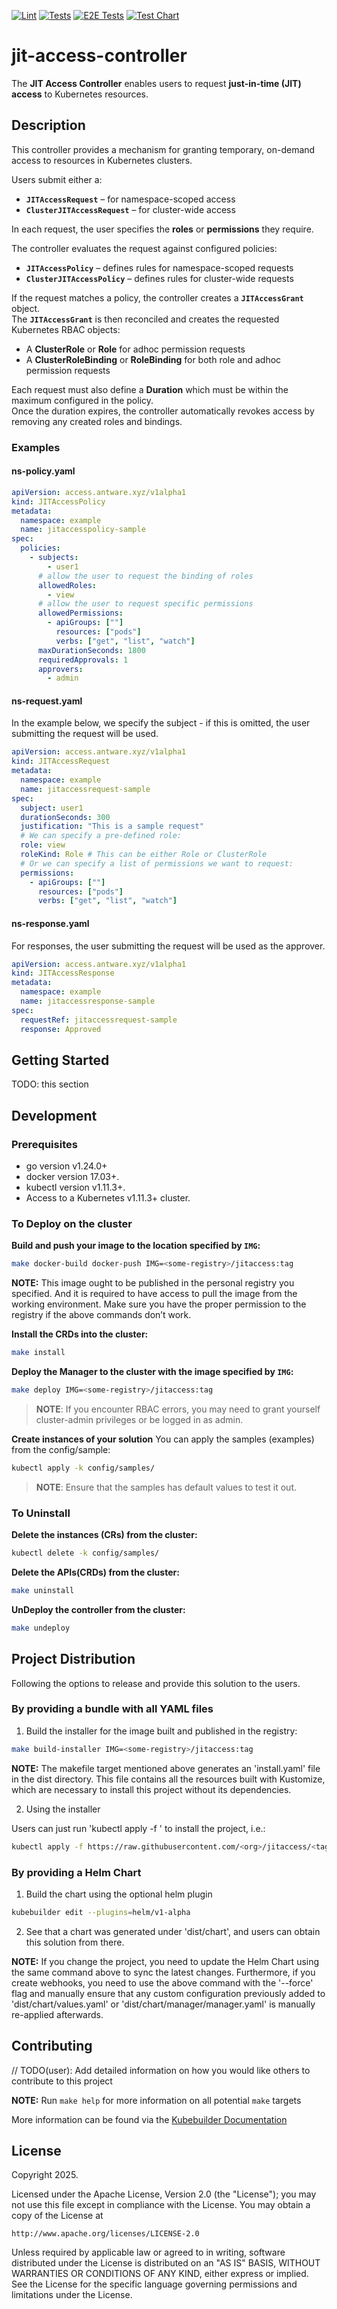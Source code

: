 [![Lint](https://github.com/ItsThatDude/jit-access-controller/actions/workflows/lint.yml/badge.svg)](https://github.com/ItsThatDude/jit-access-controller/actions/workflows/lint.yml)  [![Tests](https://github.com/ItsThatDude/jit-access-controller/actions/workflows/test.yml/badge.svg)](https://github.com/ItsThatDude/jit-access-controller/actions/workflows/test.yml)  [![E2E Tests](https://github.com/ItsThatDude/jit-access-controller/actions/workflows/test-e2e.yml/badge.svg)](https://github.com/ItsThatDude/jit-access-controller/actions/workflows/test-e2e.yml)  [![Test Chart](https://github.com/ItsThatDude/jit-access-controller/actions/workflows/test-chart.yml/badge.svg)](https://github.com/ItsThatDude/jit-access-controller/actions/workflows/test-chart.yml)

# jit-access-controller

The **JIT Access Controller** enables users to request **just-in-time (JIT) access** to Kubernetes resources.

## Description

This controller provides a mechanism for granting temporary, on-demand access to resources in Kubernetes clusters.

Users submit either a:

- **`JITAccessRequest`** – for namespace-scoped access  
- **`ClusterJITAccessRequest`** – for cluster-wide access  

In each request, the user specifies the **roles** or **permissions** they require.  

The controller evaluates the request against configured policies:

- **`JITAccessPolicy`** – defines rules for namespace-scoped requests  
- **`ClusterJITAccessPolicy`** – defines rules for cluster-wide requests  

If the request matches a policy, the controller creates a **`JITAccessGrant`** object.  
The **`JITAccessGrant`** is then reconciled and creates the requested Kubernetes RBAC objects:

- A **ClusterRole** or **Role** for adhoc permission requests
- A **ClusterRoleBinding** or **RoleBinding** for both role and adhoc permission requests

Each request must also define a **Duration** which must be within the maximum configured in the policy.  
Once the duration expires, the controller automatically revokes access by removing any created roles and bindings.

### Examples
#### ns-policy.yaml
```yaml
apiVersion: access.antware.xyz/v1alpha1
kind: JITAccessPolicy
metadata:
  namespace: example
  name: jitaccesspolicy-sample
spec:
  policies:
    - subjects:
        - user1
      # allow the user to request the binding of roles
      allowedRoles:
        - view
      # allow the user to request specific permissions
      allowedPermissions:
        - apiGroups: [""]
          resources: ["pods"]
          verbs: ["get", "list", "watch"]
      maxDurationSeconds: 1800
      requiredApprovals: 1
      approvers:
        - admin
```
#### ns-request.yaml
In the example below, we specify the subject - if this is omitted, the user submitting the request will be used.
```yaml
apiVersion: access.antware.xyz/v1alpha1
kind: JITAccessRequest
metadata:
  namespace: example
  name: jitaccessrequest-sample
spec:
  subject: user1
  durationSeconds: 300
  justification: "This is a sample request"
  # We can specify a pre-defined role:
  role: view
  roleKind: Role # This can be either Role or ClusterRole
  # Or we can specify a list of permissions we want to request:
  permissions: 
    - apiGroups: [""]
      resources: ["pods"]
      verbs: ["get", "list", "watch"]
```
#### ns-response.yaml
For responses, the user submitting the request will be used as the approver.
```yaml
apiVersion: access.antware.xyz/v1alpha1
kind: JITAccessResponse
metadata:
  namespace: example
  name: jitaccessresponse-sample
spec:
  requestRef: jitaccessrequest-sample
  response: Approved
```

## Getting Started

TODO: this section

## Development

### Prerequisites
- go version v1.24.0+
- docker version 17.03+.
- kubectl version v1.11.3+.
- Access to a Kubernetes v1.11.3+ cluster.

### To Deploy on the cluster
**Build and push your image to the location specified by `IMG`:**

```sh
make docker-build docker-push IMG=<some-registry>/jitaccess:tag
```

**NOTE:** This image ought to be published in the personal registry you specified.
And it is required to have access to pull the image from the working environment.
Make sure you have the proper permission to the registry if the above commands don’t work.

**Install the CRDs into the cluster:**

```sh
make install
```

**Deploy the Manager to the cluster with the image specified by `IMG`:**

```sh
make deploy IMG=<some-registry>/jitaccess:tag
```

> **NOTE**: If you encounter RBAC errors, you may need to grant yourself cluster-admin
privileges or be logged in as admin.

**Create instances of your solution**
You can apply the samples (examples) from the config/sample:

```sh
kubectl apply -k config/samples/
```

>**NOTE**: Ensure that the samples has default values to test it out.

### To Uninstall
**Delete the instances (CRs) from the cluster:**

```sh
kubectl delete -k config/samples/
```

**Delete the APIs(CRDs) from the cluster:**

```sh
make uninstall
```

**UnDeploy the controller from the cluster:**

```sh
make undeploy
```

## Project Distribution

Following the options to release and provide this solution to the users.

### By providing a bundle with all YAML files

1. Build the installer for the image built and published in the registry:

```sh
make build-installer IMG=<some-registry>/jitaccess:tag
```

**NOTE:** The makefile target mentioned above generates an 'install.yaml'
file in the dist directory. This file contains all the resources built
with Kustomize, which are necessary to install this project without its
dependencies.

2. Using the installer

Users can just run 'kubectl apply -f <URL for YAML BUNDLE>' to install
the project, i.e.:

```sh
kubectl apply -f https://raw.githubusercontent.com/<org>/jitaccess/<tag or branch>/dist/install.yaml
```

### By providing a Helm Chart

1. Build the chart using the optional helm plugin

```sh
kubebuilder edit --plugins=helm/v1-alpha
```

2. See that a chart was generated under 'dist/chart', and users
can obtain this solution from there.

**NOTE:** If you change the project, you need to update the Helm Chart
using the same command above to sync the latest changes. Furthermore,
if you create webhooks, you need to use the above command with
the '--force' flag and manually ensure that any custom configuration
previously added to 'dist/chart/values.yaml' or 'dist/chart/manager/manager.yaml'
is manually re-applied afterwards.

## Contributing
// TODO(user): Add detailed information on how you would like others to contribute to this project

**NOTE:** Run `make help` for more information on all potential `make` targets

More information can be found via the [Kubebuilder Documentation](https://book.kubebuilder.io/introduction.html)

## License

Copyright 2025.

Licensed under the Apache License, Version 2.0 (the "License");
you may not use this file except in compliance with the License.
You may obtain a copy of the License at

    http://www.apache.org/licenses/LICENSE-2.0

Unless required by applicable law or agreed to in writing, software
distributed under the License is distributed on an "AS IS" BASIS,
WITHOUT WARRANTIES OR CONDITIONS OF ANY KIND, either express or implied.
See the License for the specific language governing permissions and
limitations under the License.

